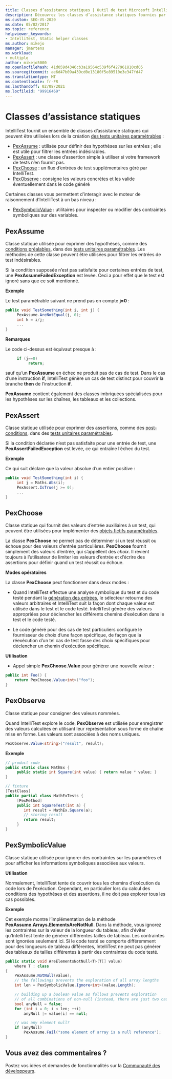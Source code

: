 ```yaml
---
title: Classes d’assistance statiques | Outil de test Microsoft IntelliTest pour les développeurs
description: Découvrez les classes d’assistance statiques fournies par IntelliTest pour la création de tests unitaires paramétrables.
ms.custom: SEO-VS-2020
ms.date: 05/02/2017
ms.topic: reference
helpviewer_keywords:
- IntelliTest, Static helper classes
ms.author: mikejo
manager: jmartens
ms.workload:
- multiple
author: mikejo5000
ms.openlocfilehash: 41d059d4346cb3a19564c539f6f427961810cd05
ms.sourcegitcommit: ae6d47b09a439cd0e13180f5e89510e3e347fd47
ms.translationtype: MT
ms.contentlocale: fr-FR
ms.lasthandoff: 02/08/2021
ms.locfileid: "99916469"
---
```

# <a name="static-helper-classes"></a>Classes d’assistance statiques

IntelliTest fournit un ensemble de classes d’assistance statiques qui peuvent être utilisées lors de la création [des tests unitaires paramétrables](test-generation.md#parameterized-unit-testing) :

* [PexAssume](#pexassume) : utilisée pour définir des hypothèses sur les entrées ; elle est utile pour filtrer les entrées indésirables.
* [PexAssert](#pexassert) : une classe d’assertion simple à utiliser si votre framework de tests n’en fournit pas.
* [PexChoose](#pexchoose) : un flux d’entrées de test supplémentaires géré par IntelliTest.
* [PexObserve](#pexobserve) : consigne les valeurs concrètes et les valide éventuellement dans le code généré

Certaines classes vous permettent d’interagir avec le moteur de raisonnement d’IntelliTest à un bas niveau :

* [PexSymbolicValue](#pexsymbolicvalue) : utilitaires pour inspecter ou modifier des contraintes symboliques sur des variables.

<a name="pexassume"></a>
## <a name="pexassume"></a>PexAssume

Classe statique utilisée pour exprimer des hypothèses, comme des [conditions préalables](test-generation.md#precondition), dans des [tests unitaires paramétrables](test-generation.md#parameterized-unit-testing). Les méthodes de cette classe peuvent être utilisées pour filtrer les entrées de test indésirables.

Si la condition supposée n’est pas satisfaite pour certaines entrées de test, une **PexAssumeFailedException** est levée. Ceci a pour effet que le test est ignoré sans que ce soit mentionné.

**Exemple**

Le test paramétrable suivant ne prend pas en compte **j=0** :

```csharp
public void TestSomething(int i, int j) {
     PexAssume.AreNotEqual(j, 0);
     int k = i/j;
     ...
}
```

**Remarques**

Le code ci-dessus est équivaut presque à :

```csharp
     if (j==0)
          return;
```

sauf qu’un **PexAssume** en échec ne produit pas de cas de test. Dans le cas d’une instruction **if**, IntelliTest génère un cas de test distinct pour couvrir la branche **then** de l’instruction **if**.

**PexAssume** contient également des classes imbriquées spécialisées pour les hypothèses sur les chaînes, les tableaux et les collections.

<a name="pexassert"></a>
## <a name="pexassert"></a>PexAssert

Classe statique utilisée pour exprimer des assertions, comme des [post-conditions](test-generation.md#postcondition), dans des [tests unitaires paramétrables](test-generation.md#parameterized-unit-testing).

Si la condition déclarée n’est pas satisfaite pour une entrée de test, une **PexAssertFailedException** est levée, ce qui entraîne l’échec du test.

**Exemple**

Ce qui suit déclare que la valeur absolue d’un entier positive :

```csharp
public void TestSomething(int i) {
     int j = Maths.Abs(i);
     PexAssert.IsTrue(j >= 0);
     ...
}
```

<a name="pexchoose"></a>
## <a name="pexchoose"></a>PexChoose

Classe statique qui fournit des valeurs d’entrée auxiliaires à un test, qui peuvent être utilisées pour implémenter des [objets fictifs paramétrables](input-generation.md#parameterized-mocks).

La classe **PexChoose** ne permet pas de déterminer si un test réussit ou échoue pour des valeurs d’entrée particulières. **PexChoose** fournit simplement des valeurs d’entrée, qui s’appellent des *choix*. Il revient toujours à l’utilisateur de limiter les valeurs d’entrée et d’écrire des assertions pour définir quand un test réussit ou échoue.

**Modes opératoires**

La classe **PexChoose** peut fonctionner dans deux modes :

* Quand IntelliTest effectue une analyse symbolique du test et du code testé pendant la [génération des entrées](input-generation.md), le sélecteur retourne des valeurs arbitraires et IntelliTest suit la façon dont chaque valeur est utilisée dans le test et le code testé. IntelliTest génère des valeurs appropriées pour déclencher les différents chemins d’exécution dans le test et le code testé.

* Le code généré pour des cas de test particuliers configure le fournisseur de choix d’une façon spécifique, de façon que la réexécution d’un tel cas de test fasse des choix spécifiques pour déclencher un chemin d’exécution spécifique.

**Utilisation**

* Appel simple **PexChoose.Value** pour générer une nouvelle valeur :

```csharp
public int Foo() {
    return PexChoose.Value<int>("foo");
}
```

<a name="pexobserve"></a>
## <a name="pexobserve"></a>PexObserve

Classe statique pour consigner des valeurs nommées.

Quand IntelliTest explore le code, **PexObserve** est utilisée pour enregistrer des valeurs calculées en utilisant leur représentation sous forme de chaîne mise en forme. Les valeurs sont associées à des noms uniques.

```csharp
PexObserve.Value<string>("result", result);
```

**Exemple**

```csharp
// product code
public static class MathEx {
     public static int Square(int value) { return value * value; }
}

// fixture
[TestClass]
public partial class MathExTests {
     [PexMethod]
     public int SquareTest(int a) {
        int result = MathEx.Square(a);
        // storing result
        return result;
     }
}
```

<a name="pexsymbolicvalue"></a>
## <a name="pexsymbolicvalue"></a>PexSymbolicValue

Classe statique utilisée pour ignorer des contraintes sur les paramètres et pour afficher les informations symboliques associées aux valeurs.

**Utilisation**

Normalement, IntelliTest tente de couvrir tous les chemins d’exécution du code lors de l’exécution. Cependant, en particulier lors du calcul des conditions des hypothèses et des assertions, il ne doit pas explorer tous les cas possibles.

**Exemple**

Cet exemple montre l’implémentation de la méthode **PexAssume.Arrays.ElementsAreNotNull**.
Dans la méthode, vous ignorez les contraintes sur la valeur de la longueur du tableau, afin d’éviter qu’IntelliTest tente de générer différentes tailles de tableau. Les contraintes sont ignorées seulement ici. Si le code testé se comporte différemment pour des longueurs de tableau différentes, IntelliTest ne peut pas générer des tableaux de tailles différentes à partir des contraintes du code testé.

```csharp
public static void AreElementsNotNull<T>(T[] value)
    where T : class
{
    PexAssume.NotNull(value);
    // the followings prevents the exploration of all array lengths
    int len = PexSymbolicValue.Ignore<int>(value.Length);

    // building up a boolean value as follows prevents exploration
    // of all combinations of non-null (instead, there are just two cases)
    bool anyNull = false;
    for (int i = 0; i < len; ++i)
        anyNull |= value[i] == null;

    // was any element null?
    if (anyNull)
        PexAssume.Fail("some element of array is a null reference");
}
```

## <a name="got-feedback"></a>Vous avez des commentaires ?

Postez vos idées et demandes de fonctionnalités sur la [Communauté des développeurs](https://aka.ms/feedback/suggest?space=8).
